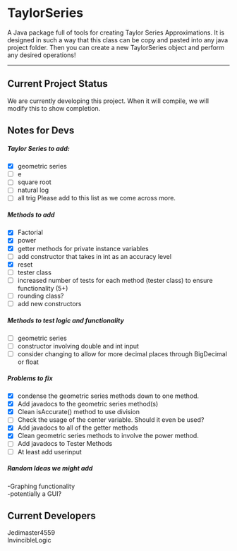# TaylorSeries
A Java package full of tools for creating Taylor Series Approximations. It is designed in such a way that this class can be copy and pasted
into any java project folder. Then you can create a new TaylorSeries object and perform any desired operations!

<hr>

## Current Project Status
We are currently developing this project. When it will compile, we will modify this to show completion.

## Notes for Devs
##### Taylor Series to add:
- [x] geometric series
- [ ] e
- [ ] square root
- [ ] natural log
- [ ] all trig
Please add to this list as we come across more.</br>

##### Methods to add
- [x] Factorial</br>
- [x] power<br/>
- [x] getter methods for private instance variables</br>
- [ ] add constructor that takes in int as an accuracy level
- [x] reset
- [ ] tester class
- [ ] increased number of tests for each method (tester class) to ensure functionality (5+)
- [ ] rounding class?
- [ ] add new constructors

##### Methods to test logic and functionality
- [ ] geometric series</br>
- [ ] constructor involving double and int input
- [ ] consider changing to allow for more decimal places through BigDecimal or float

##### Problems to fix
- [x] condense the geometric series methods down to one method.
- [x] Add javadocs to the geometric series method(s)
- [x] Clean isAccurate() method to use division
- [ ] Check the usage of the center variable. Should it even be used?
- [x] Add javadocs to all of the getter methods
- [x] Clean geometric series methods to involve the power method.
- [ ] Add javadocs to Tester Methods
- [ ] At least add userinput

##### Random Ideas we might add
-Graphing functionality</br>
-potentially a GUI?


## Current Developers
Jedimaster4559 </br>
InvincibleLogic
